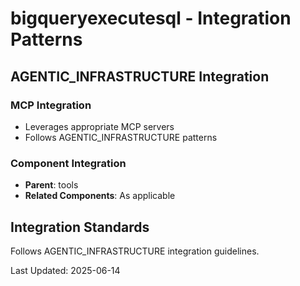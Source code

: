 # bigqueryexecutesql - Integration Patterns

## AGENTIC_INFRASTRUCTURE Integration

### MCP Integration
- Leverages appropriate MCP servers
- Follows AGENTIC_INFRASTRUCTURE patterns

### Component Integration
- **Parent**: tools
- **Related Components**: As applicable

## Integration Standards

Follows AGENTIC_INFRASTRUCTURE integration guidelines.

Last Updated: 2025-06-14
